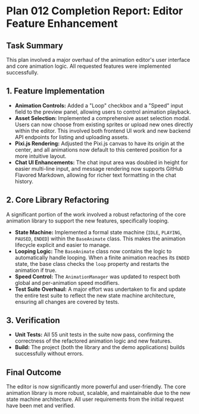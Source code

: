 # Plan 012 Completion Report: Editor Feature Enhancement

## Task Summary

This plan involved a major overhaul of the animation editor's user interface and core animation logic. All requested features were implemented successfully.

## 1. Feature Implementation

- **Animation Controls:** Added a "Loop" checkbox and a "Speed" input field to the preview panel, allowing users to control animation playback.
- **Asset Selection:** Implemented a comprehensive asset selection modal. Users can now choose from existing sprites or upload new ones directly within the editor. This involved both frontend UI work and new backend API endpoints for listing and uploading assets.
- **Pixi.js Rendering:** Adjusted the Pixi.js canvas to have its origin at the center, and all animations now default to this centered position for a more intuitive layout.
- **Chat UI Enhancements:** The chat input area was doubled in height for easier multi-line input, and message rendering now supports GitHub Flavored Markdown, allowing for richer text formatting in the chat history.

## 2. Core Library Refactoring

A significant portion of the work involved a robust refactoring of the core animation library to support the new features, specifically looping.

- **State Machine:** Implemented a formal state machine (`IDLE`, `PLAYING`, `PAUSED`, `ENDED`) within the `BaseAnimate` class. This makes the animation lifecycle explicit and easier to manage.
- **Looping Logic:** The `BaseAnimate` class now contains the logic to automatically handle looping. When a finite animation reaches its `ENDED` state, the base class checks the `loop` property and restarts the animation if true.
- **Speed Control:** The `AnimationManager` was updated to respect both global and per-animation speed modifiers.
- **Test Suite Overhaul:** A major effort was undertaken to fix and update the entire test suite to reflect the new state machine architecture, ensuring all changes are covered by tests.

## 3. Verification

- **Unit Tests:** All 55 unit tests in the suite now pass, confirming the correctness of the refactored animation logic and new features.
- **Build:** The project (both the library and the demo applications) builds successfully without errors.

## Final Outcome

The editor is now significantly more powerful and user-friendly. The core animation library is more robust, scalable, and maintainable due to the new state machine architecture. All user requirements from the initial request have been met and verified.
